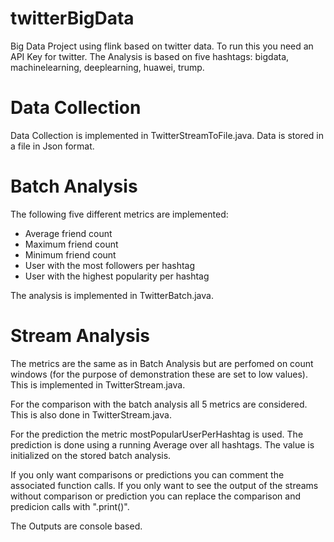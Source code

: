 # twitterBigData
Big Data Project using flink based on twitter data.
To run this you need an API Key for twitter. The Analysis is based on five hashtags: bigdata, machinelearning, deeplearning, huawei, trump.

# Data Collection
Data Collection is implemented in TwitterStreamToFile.java.
Data is stored in a file in Json format.

# Batch Analysis
The following five different metrics are implemented:
* Average friend count
* Maximum friend count
* Minimum friend count
* User with the most followers per hashtag
* User with the highest popularity per hashtag

The analysis is implemented in TwitterBatch.java.

# Stream Analysis

The metrics are the same as in Batch Analysis but are perfomed on count windows (for the purpose of demonstration these are set to low values).
This is implemented in TwitterStream.java.

For the comparison with the batch analysis all 5 metrics are considered.
This is also done in TwitterStream.java. 

For the prediction the metric mostPopularUserPerHashtag is used. The prediction is done using
a running Average over all hashtags. The value is initialized on the stored batch analysis.

If you only want comparisons or predictions you can comment the associated function calls.
If you only want to see the output of the streams without comparison or prediction you can replace the comparison and predicion calls with ".print()".

The Outputs are console based.
